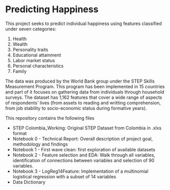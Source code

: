 # Predicting Happiness

This project seeks to predict individual happiness using features classified under seven categories: 

1. Health 
2. Wealth
3. Personality traits
4. Educational attainment 
5. Labor market status
6. Personal characteristics
7. Family 

The data was produced by the World Bank group under the STEP Skills Measurement Program. This program has been implemented in 15 countries and part of it focuses on gathering data from individuals through household surveys. The dataset has 1,162 features that cover a wide range of aspects of respondents' lives (from assets to reading and writting comprehension, from job stability to socio-economic status during formative years). 

This repository contains the following files 

- STEP Colombia_Working: Original STEP Dataset from Colombia in .xlxs format
- Notebook 0 - Technical Report: Overall description of project goal, methodology and findings 
- Notebook 1 - First wave clean: first exploration of available datasets 
- Notebook 2 - Feature selection and EDA: Walk through all variables, identification of connections between variables and selection of 90 variables. 
- Notebook 3 - LogReg14Feature: Implementation of a multinomial logistical regression with a subset of 14 variables 
- Data Dictionary 
